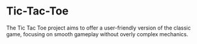 # Tic-Tac-Toe
The Tic Tac Toe project aims to offer a user-friendly version of the classic game,  focusing on smooth gameplay without overly complex mechanics.
